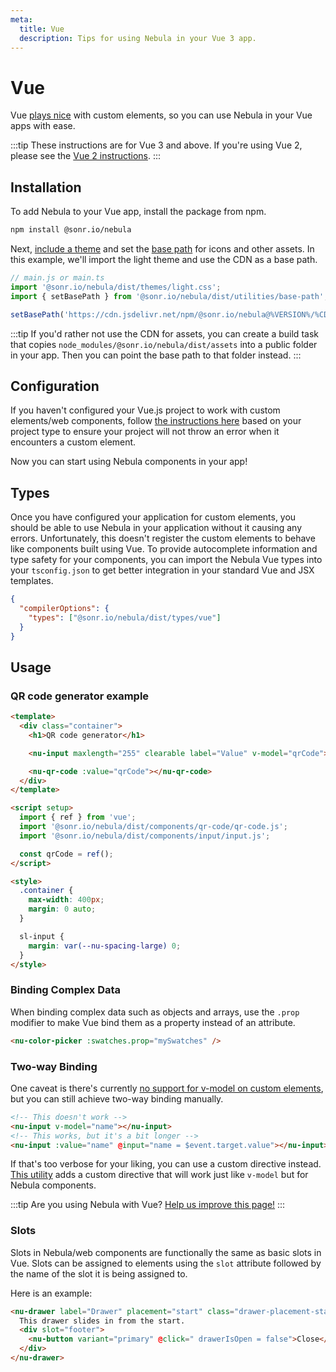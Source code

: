 ```yaml
---
meta:
  title: Vue
  description: Tips for using Nebula in your Vue 3 app.
---
```


# Vue

Vue [plays nice](https://custom-elements-everywhere.com/#vue) with custom elements, so you can use Nebula in your Vue apps with ease.

:::tip
These instructions are for Vue 3 and above. If you're using Vue 2, please see the [Vue 2 instructions](/frameworks/vue-2).
:::

## Installation

To add Nebula to your Vue app, install the package from npm.

```bash
npm install @sonr.io/nebula
```

Next, [include a theme](/getting-started/themes) and set the [base path](/getting-started/installation#setting-the-base-path) for icons and other assets. In this example, we'll import the light theme and use the CDN as a base path.

```jsx
// main.js or main.ts
import '@sonr.io/nebula/dist/themes/light.css';
import { setBasePath } from '@sonr.io/nebula/dist/utilities/base-path';

setBasePath('https://cdn.jsdelivr.net/npm/@sonr.io/nebula@%VERSION%/%CDNDIR%/');
```

:::tip
If you'd rather not use the CDN for assets, you can create a build task that copies `node_modules/@sonr.io/nebula/dist/assets` into a public folder in your app. Then you can point the base path to that folder instead.
:::

## Configuration

If you haven't configured your Vue.js project to work with custom elements/web components, follow [the instructions here](https://vuejs.org/guide/extras/web-components.html#using-custom-elements-in-vue) based on your project type to ensure your project will not throw an error when it encounters a custom element.

Now you can start using Nebula components in your app!

## Types

Once you have configured your application for custom elements, you should be able to use Nebula in your application without it causing any errors. Unfortunately, this doesn't register the custom elements to behave like components built using Vue. To provide autocomplete information and type safety for your components, you can import the Nebula Vue types into your `tsconfig.json` to get better integration in your standard Vue and JSX templates.

```json
{
  "compilerOptions": {
    "types": ["@sonr.io/nebula/dist/types/vue"]
  }
}
```

## Usage

### QR code generator example

```html
<template>
  <div class="container">
    <h1>QR code generator</h1>

    <nu-input maxlength="255" clearable label="Value" v-model="qrCode"></nu-input>

    <nu-qr-code :value="qrCode"></nu-qr-code>
  </div>
</template>

<script setup>
  import { ref } from 'vue';
  import '@sonr.io/nebula/dist/components/qr-code/qr-code.js';
  import '@sonr.io/nebula/dist/components/input/input.js';

  const qrCode = ref();
</script>

<style>
  .container {
    max-width: 400px;
    margin: 0 auto;
  }

  sl-input {
    margin: var(--nu-spacing-large) 0;
  }
</style>
```

### Binding Complex Data

When binding complex data such as objects and arrays, use the `.prop` modifier to make Vue bind them as a property instead of an attribute.

```html
<nu-color-picker :swatches.prop="mySwatches" />
```

### Two-way Binding

One caveat is there's currently [no support for v-model on custom elements](https://github.com/vuejs/vue/issues/7830), but you can still achieve two-way binding manually.

```html
<!-- This doesn't work -->
<nu-input v-model="name"></nu-input>
<!-- This works, but it's a bit longer -->
<nu-input :value="name" @input="name = $event.target.value"></nu-input>
```

If that's too verbose for your liking, you can use a custom directive instead. [This utility](https://www.npmjs.com/package/@shoelace-style/vue-sl-model) adds a custom directive that will work just like `v-model` but for Nebula components.

:::tip
Are you using Nebula with Vue? [Help us improve this page!](https://github.com/onsonr/nebula/blob/next/docs/frameworks/vue.md)
:::

### Slots

Slots in Nebula/web components are functionally the same as basic slots in Vue. Slots can be assigned to elements using the `slot` attribute followed by the name of the slot it is being assigned to.

Here is an example:

```html
<nu-drawer label="Drawer" placement="start" class="drawer-placement-start" :open="drawerIsOpen">
  This drawer slides in from the start.
  <div slot="footer">
    <nu-button variant="primary" @click=" drawerIsOpen = false">Close</nu-button>
  </div>
</nu-drawer>
```
